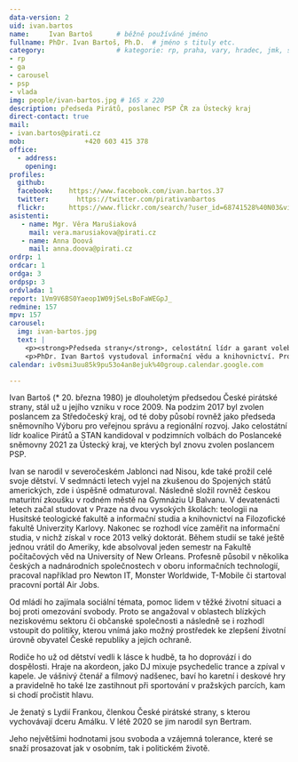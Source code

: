```yaml
---
data-version: 2
uid: ivan.bartos
name:     Ivan Bartoš      # běžně používáné jméno
fullname: PhDr. Ivan Bartoš, Ph.D.  # jméno s tituly etc.
category:                  # kategorie: rp, praha, vary, hradec, jmk, senat
- rp
- ga
- carousel
- psp
- vlada
img: people/ivan-bartos.jpg # 165 x 220
description: předseda Pirátů, poslanec PSP ČR za Ústecký kraj
direct-contact: true
mail:
- ivan.bartos@pirati.cz
mob:			   +420 603 415 378
office: 
  - address: 
    opening: 
profiles:
  github:
  facebook:    https://www.facebook.com/ivan.bartos.37
  twitter:		 https://twitter.com/pirativanbartos
  flickr:      https://www.flickr.com/search/?user_id=68741528%40N03&view_all=1&text=ivan%20barto%C5%A1
asistenti:
   - name: Mgr. Věra Marušiaková
     mail: vera.marusiakova@pirati.cz
   - name: Anna Doová
     mail: anna.doova@pirati.cz
ordrp: 1
ordcar: 1
ordga: 3
ordpsp: 3
ordvlada: 1
report: 1Vm9V6BS0Yaeop1W09jSeLsBoFaWEGpJ_
redmine: 157
mpv: 157
carousel:
  img: ivan-bartos.jpg
  text: |
    <p><strong>Předseda strany</strong>, celostátní lídr a garant volebního programu Pirátů v oblasti obrany a kyberbezpečnosti</p>
    <p>PhDr. Ivan Bartoš vystudoval informační vědu a knihovnictví. Profesí je systémový a databázový architekt. Vystupuje jako DJ a hudebník, angažuje se v aktivitách souvisejících s DIY kulturou. </p>
calendar: iv0smi3uu85k9pu53o4an8ejuk%40group.calendar.google.com

---
```


Ivan Bartoš (* 20. března 1980) je dlouholetým předsedou České pirátské strany, stál už u jejího vzniku v roce 2009. Na podzim 2017 byl zvolen poslancem za Středočeský kraj, od té doby působí rovněž jako předseda sněmovního Výboru pro veřejnou správu a regionální rozvoj. Jako celostátní lídr koalice Pirátů a STAN kandidoval v podzimních volbách do Poslanceké sněmovny 2021 za Ústecký kraj, ve kterých byl znovu zvolen poslancem PSP.

Ivan se narodil v severočeském Jablonci nad Nisou, kde také prožil celé svoje dětství. V sedmnácti letech vyjel na zkušenou do Spojených států amerických, zde i úspěšně odmaturoval.  Následně složil rovněž českou maturitní zkoušku v rodném městě na Gymnáziu U Balvanu. V devatenácti letech začal studovat v Praze na dvou vysokých školách: teologii na Husitské teologické fakultě a informační studia a knihovnictví na Filozofické fakultě Univerzity Karlovy. Nakonec se rozhodl více zaměřit na informační studia, v nichž získal v roce 2013 velký doktorát. Během studií se také ještě jednou vrátil do Ameriky, kde absolvoval jeden semestr na Fakultě počítačových věd na University of New Orleans. Profesně působil v několika českých a nadnárodních společnostech v oboru informačních technologií, pracoval například pro Newton IT, Monster Worldwide, T-Mobile či startoval pracovní portál Air Jobs. 

Od mládí ho zajímala sociální témata, pomoc lidem v těžké životní situaci a boj proti omezování svobody. Proto se angažoval v oblastech blízkých neziskovému sektoru či občanské společnosti a následně se i rozhodl vstoupit do politiky, kterou vnímá jako možný prostředek ke zlepšení životní úrovně obyvatel České republiky a jejich ochraně.   

Rodiče ho už od dětství vedli k lásce k hudbě, ta ho doprovází i do dospělosti. Hraje na akordeon, jako DJ mixuje psychedelic trance a zpíval v kapele. Je vášnivý čtenář a filmový nadšenec, baví ho karetní i deskové hry a pravidelně ho také lze zastihnout při sportování v pražských parcích, kam si chodí pročistit hlavu.  

Je ženatý s Lydií Frankou, členkou České pirátské strany, s kterou vychovávají dceru Amálku. V létě 2020 se jim narodil syn Bertram. 

Jeho největšími hodnotami jsou svoboda a vzájemná tolerance, které se snaží prosazovat jak v osobním, tak i politickém životě.


